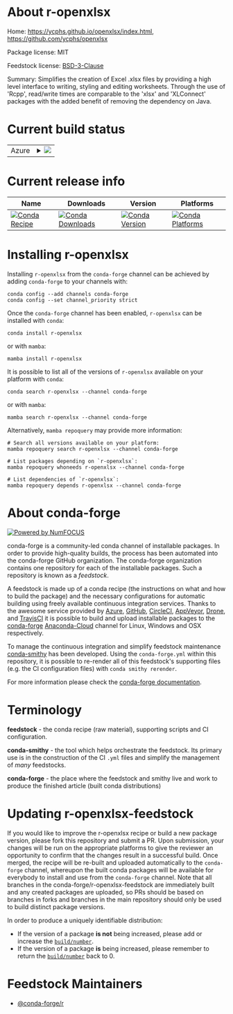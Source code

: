 About r-openxlsx
================

Home: https://ycphs.github.io/openxlsx/index.html, https://github.com/ycphs/openxlsx

Package license: MIT

Feedstock license: [BSD-3-Clause](https://github.com/conda-forge/r-openxlsx-feedstock/blob/main/LICENSE.txt)

Summary: Simplifies the creation of Excel .xlsx files by providing a high level interface to writing, styling and editing worksheets. Through the use of 'Rcpp', read/write times are comparable to the 'xlsx' and 'XLConnect' packages with the added benefit of removing the dependency on Java.

Current build status
====================


<table>
    
  <tr>
    <td>Azure</td>
    <td>
      <details>
        <summary>
          <a href="https://dev.azure.com/conda-forge/feedstock-builds/_build/latest?definitionId=1409&branchName=main">
            <img src="https://dev.azure.com/conda-forge/feedstock-builds/_apis/build/status/r-openxlsx-feedstock?branchName=main">
          </a>
        </summary>
        <table>
          <thead><tr><th>Variant</th><th>Status</th></tr></thead>
          <tbody><tr>
              <td>linux_64_r_base4.1</td>
              <td>
                <a href="https://dev.azure.com/conda-forge/feedstock-builds/_build/latest?definitionId=1409&branchName=main">
                  <img src="https://dev.azure.com/conda-forge/feedstock-builds/_apis/build/status/r-openxlsx-feedstock?branchName=main&jobName=linux&configuration=linux%20linux_64_r_base4.1" alt="variant">
                </a>
              </td>
            </tr><tr>
              <td>linux_64_r_base4.2</td>
              <td>
                <a href="https://dev.azure.com/conda-forge/feedstock-builds/_build/latest?definitionId=1409&branchName=main">
                  <img src="https://dev.azure.com/conda-forge/feedstock-builds/_apis/build/status/r-openxlsx-feedstock?branchName=main&jobName=linux&configuration=linux%20linux_64_r_base4.2" alt="variant">
                </a>
              </td>
            </tr><tr>
              <td>linux_aarch64_r_base4.1</td>
              <td>
                <a href="https://dev.azure.com/conda-forge/feedstock-builds/_build/latest?definitionId=1409&branchName=main">
                  <img src="https://dev.azure.com/conda-forge/feedstock-builds/_apis/build/status/r-openxlsx-feedstock?branchName=main&jobName=linux&configuration=linux%20linux_aarch64_r_base4.1" alt="variant">
                </a>
              </td>
            </tr><tr>
              <td>linux_aarch64_r_base4.2</td>
              <td>
                <a href="https://dev.azure.com/conda-forge/feedstock-builds/_build/latest?definitionId=1409&branchName=main">
                  <img src="https://dev.azure.com/conda-forge/feedstock-builds/_apis/build/status/r-openxlsx-feedstock?branchName=main&jobName=linux&configuration=linux%20linux_aarch64_r_base4.2" alt="variant">
                </a>
              </td>
            </tr><tr>
              <td>linux_ppc64le_r_base4.1</td>
              <td>
                <a href="https://dev.azure.com/conda-forge/feedstock-builds/_build/latest?definitionId=1409&branchName=main">
                  <img src="https://dev.azure.com/conda-forge/feedstock-builds/_apis/build/status/r-openxlsx-feedstock?branchName=main&jobName=linux&configuration=linux%20linux_ppc64le_r_base4.1" alt="variant">
                </a>
              </td>
            </tr><tr>
              <td>linux_ppc64le_r_base4.2</td>
              <td>
                <a href="https://dev.azure.com/conda-forge/feedstock-builds/_build/latest?definitionId=1409&branchName=main">
                  <img src="https://dev.azure.com/conda-forge/feedstock-builds/_apis/build/status/r-openxlsx-feedstock?branchName=main&jobName=linux&configuration=linux%20linux_ppc64le_r_base4.2" alt="variant">
                </a>
              </td>
            </tr><tr>
              <td>osx_64_r_base4.1</td>
              <td>
                <a href="https://dev.azure.com/conda-forge/feedstock-builds/_build/latest?definitionId=1409&branchName=main">
                  <img src="https://dev.azure.com/conda-forge/feedstock-builds/_apis/build/status/r-openxlsx-feedstock?branchName=main&jobName=osx&configuration=osx%20osx_64_r_base4.1" alt="variant">
                </a>
              </td>
            </tr><tr>
              <td>osx_64_r_base4.2</td>
              <td>
                <a href="https://dev.azure.com/conda-forge/feedstock-builds/_build/latest?definitionId=1409&branchName=main">
                  <img src="https://dev.azure.com/conda-forge/feedstock-builds/_apis/build/status/r-openxlsx-feedstock?branchName=main&jobName=osx&configuration=osx%20osx_64_r_base4.2" alt="variant">
                </a>
              </td>
            </tr><tr>
              <td>osx_arm64_r_base4.1</td>
              <td>
                <a href="https://dev.azure.com/conda-forge/feedstock-builds/_build/latest?definitionId=1409&branchName=main">
                  <img src="https://dev.azure.com/conda-forge/feedstock-builds/_apis/build/status/r-openxlsx-feedstock?branchName=main&jobName=osx&configuration=osx%20osx_arm64_r_base4.1" alt="variant">
                </a>
              </td>
            </tr><tr>
              <td>osx_arm64_r_base4.2</td>
              <td>
                <a href="https://dev.azure.com/conda-forge/feedstock-builds/_build/latest?definitionId=1409&branchName=main">
                  <img src="https://dev.azure.com/conda-forge/feedstock-builds/_apis/build/status/r-openxlsx-feedstock?branchName=main&jobName=osx&configuration=osx%20osx_arm64_r_base4.2" alt="variant">
                </a>
              </td>
            </tr><tr>
              <td>win_64</td>
              <td>
                <a href="https://dev.azure.com/conda-forge/feedstock-builds/_build/latest?definitionId=1409&branchName=main">
                  <img src="https://dev.azure.com/conda-forge/feedstock-builds/_apis/build/status/r-openxlsx-feedstock?branchName=main&jobName=win&configuration=win%20win_64_" alt="variant">
                </a>
              </td>
            </tr>
          </tbody>
        </table>
      </details>
    </td>
  </tr>
</table>

Current release info
====================

| Name | Downloads | Version | Platforms |
| --- | --- | --- | --- |
| [![Conda Recipe](https://img.shields.io/badge/recipe-r--openxlsx-green.svg)](https://anaconda.org/conda-forge/r-openxlsx) | [![Conda Downloads](https://img.shields.io/conda/dn/conda-forge/r-openxlsx.svg)](https://anaconda.org/conda-forge/r-openxlsx) | [![Conda Version](https://img.shields.io/conda/vn/conda-forge/r-openxlsx.svg)](https://anaconda.org/conda-forge/r-openxlsx) | [![Conda Platforms](https://img.shields.io/conda/pn/conda-forge/r-openxlsx.svg)](https://anaconda.org/conda-forge/r-openxlsx) |

Installing r-openxlsx
=====================

Installing `r-openxlsx` from the `conda-forge` channel can be achieved by adding `conda-forge` to your channels with:

```
conda config --add channels conda-forge
conda config --set channel_priority strict
```

Once the `conda-forge` channel has been enabled, `r-openxlsx` can be installed with `conda`:

```
conda install r-openxlsx
```

or with `mamba`:

```
mamba install r-openxlsx
```

It is possible to list all of the versions of `r-openxlsx` available on your platform with `conda`:

```
conda search r-openxlsx --channel conda-forge
```

or with `mamba`:

```
mamba search r-openxlsx --channel conda-forge
```

Alternatively, `mamba repoquery` may provide more information:

```
# Search all versions available on your platform:
mamba repoquery search r-openxlsx --channel conda-forge

# List packages depending on `r-openxlsx`:
mamba repoquery whoneeds r-openxlsx --channel conda-forge

# List dependencies of `r-openxlsx`:
mamba repoquery depends r-openxlsx --channel conda-forge
```


About conda-forge
=================

[![Powered by
NumFOCUS](https://img.shields.io/badge/powered%20by-NumFOCUS-orange.svg?style=flat&colorA=E1523D&colorB=007D8A)](https://numfocus.org)

conda-forge is a community-led conda channel of installable packages.
In order to provide high-quality builds, the process has been automated into the
conda-forge GitHub organization. The conda-forge organization contains one repository
for each of the installable packages. Such a repository is known as a *feedstock*.

A feedstock is made up of a conda recipe (the instructions on what and how to build
the package) and the necessary configurations for automatic building using freely
available continuous integration services. Thanks to the awesome service provided by
[Azure](https://azure.microsoft.com/en-us/services/devops/), [GitHub](https://github.com/),
[CircleCI](https://circleci.com/), [AppVeyor](https://www.appveyor.com/),
[Drone](https://cloud.drone.io/welcome), and [TravisCI](https://travis-ci.com/)
it is possible to build and upload installable packages to the
[conda-forge](https://anaconda.org/conda-forge) [Anaconda-Cloud](https://anaconda.org/)
channel for Linux, Windows and OSX respectively.

To manage the continuous integration and simplify feedstock maintenance
[conda-smithy](https://github.com/conda-forge/conda-smithy) has been developed.
Using the ``conda-forge.yml`` within this repository, it is possible to re-render all of
this feedstock's supporting files (e.g. the CI configuration files) with ``conda smithy rerender``.

For more information please check the [conda-forge documentation](https://conda-forge.org/docs/).

Terminology
===========

**feedstock** - the conda recipe (raw material), supporting scripts and CI configuration.

**conda-smithy** - the tool which helps orchestrate the feedstock.
                   Its primary use is in the construction of the CI ``.yml`` files
                   and simplify the management of *many* feedstocks.

**conda-forge** - the place where the feedstock and smithy live and work to
                  produce the finished article (built conda distributions)


Updating r-openxlsx-feedstock
=============================

If you would like to improve the r-openxlsx recipe or build a new
package version, please fork this repository and submit a PR. Upon submission,
your changes will be run on the appropriate platforms to give the reviewer an
opportunity to confirm that the changes result in a successful build. Once
merged, the recipe will be re-built and uploaded automatically to the
`conda-forge` channel, whereupon the built conda packages will be available for
everybody to install and use from the `conda-forge` channel.
Note that all branches in the conda-forge/r-openxlsx-feedstock are
immediately built and any created packages are uploaded, so PRs should be based
on branches in forks and branches in the main repository should only be used to
build distinct package versions.

In order to produce a uniquely identifiable distribution:
 * If the version of a package **is not** being increased, please add or increase
   the [``build/number``](https://docs.conda.io/projects/conda-build/en/latest/resources/define-metadata.html#build-number-and-string).
 * If the version of a package **is** being increased, please remember to return
   the [``build/number``](https://docs.conda.io/projects/conda-build/en/latest/resources/define-metadata.html#build-number-and-string)
   back to 0.

Feedstock Maintainers
=====================

* [@conda-forge/r](https://github.com/conda-forge/r/)

